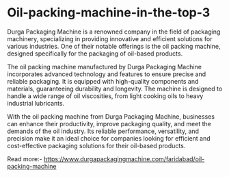 # Oil-packing-machine-in-the-top-3

Durga Packaging Machine is a renowned company in the field of packaging machinery, specializing in providing innovative and efficient solutions for various industries.  One of their notable offerings is the oil packing machine, designed specifically for the packaging of oil-based products.

The oil packing machine manufactured by Durga Packaging Machine incorporates advanced technology and features to ensure precise and reliable packaging. It is equipped with high-quality components and materials, guaranteeing durability and longevity. The machine is designed to handle a wide range of oil viscosities, from light cooking oils to heavy industrial lubricants.

With the oil packing machine from Durga Packaging Machine, businesses can enhance their productivity, improve packaging quality, and meet the demands of the oil industry. Its reliable performance, versatility, and precision make it an ideal choice for companies looking for efficient and cost-effective packaging solutions for their oil-based products.

Read more:- https://www.durgapackagingmachine.com/faridabad/oil-packing-machine
